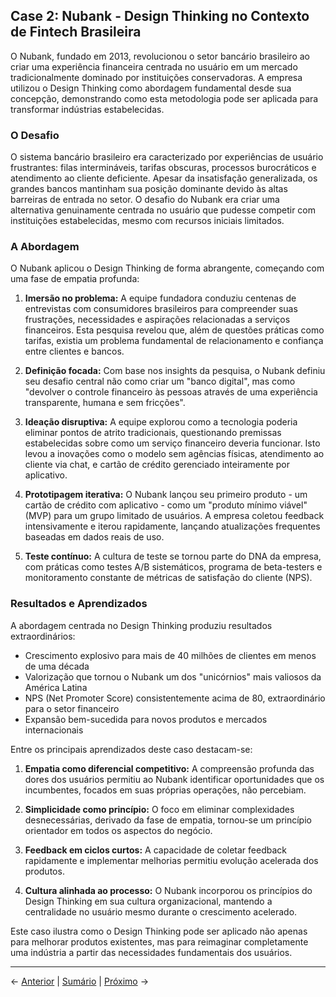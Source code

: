 ## Case 2: Nubank - Design Thinking no Contexto de Fintech Brasileira

O Nubank, fundado em 2013, revolucionou o setor bancário brasileiro ao criar uma experiência financeira centrada no usuário em um mercado tradicionalmente dominado por instituições conservadoras. A empresa utilizou o Design Thinking como abordagem fundamental desde sua concepção, demonstrando como esta metodologia pode ser aplicada para transformar indústrias estabelecidas.

### O Desafio

O sistema bancário brasileiro era caracterizado por experiências de usuário frustrantes: filas intermináveis, tarifas obscuras, processos burocráticos e atendimento ao cliente deficiente. Apesar da insatisfação generalizada, os grandes bancos mantinham sua posição dominante devido às altas barreiras de entrada no setor. O desafio do Nubank era criar uma alternativa genuinamente centrada no usuário que pudesse competir com instituições estabelecidas, mesmo com recursos iniciais limitados.

### A Abordagem

O Nubank aplicou o Design Thinking de forma abrangente, começando com uma fase de empatia profunda:

1. **Imersão no problema:** A equipe fundadora conduziu centenas de entrevistas com consumidores brasileiros para compreender suas frustrações, necessidades e aspirações relacionadas a serviços financeiros. Esta pesquisa revelou que, além de questões práticas como tarifas, existia um problema fundamental de relacionamento e confiança entre clientes e bancos.

2. **Definição focada:** Com base nos insights da pesquisa, o Nubank definiu seu desafio central não como criar um "banco digital", mas como "devolver o controle financeiro às pessoas através de uma experiência transparente, humana e sem fricções".

3. **Ideação disruptiva:** A equipe explorou como a tecnologia poderia eliminar pontos de atrito tradicionais, questionando premissas estabelecidas sobre como um serviço financeiro deveria funcionar. Isto levou a inovações como o modelo sem agências físicas, atendimento ao cliente via chat, e cartão de crédito gerenciado inteiramente por aplicativo.

4. **Prototipagem iterativa:** O Nubank lançou seu primeiro produto - um cartão de crédito com aplicativo - como um "produto mínimo viável" (MVP) para um grupo limitado de usuários. A empresa coletou feedback intensivamente e iterou rapidamente, lançando atualizações frequentes baseadas em dados reais de uso.

5. **Teste contínuo:** A cultura de teste se tornou parte do DNA da empresa, com práticas como testes A/B sistemáticos, programa de beta-testers e monitoramento constante de métricas de satisfação do cliente (NPS).

### Resultados e Aprendizados

A abordagem centrada no Design Thinking produziu resultados extraordinários:

- Crescimento explosivo para mais de 40 milhões de clientes em menos de uma década
- Valorização que tornou o Nubank um dos "unicórnios" mais valiosos da América Latina
- NPS (Net Promoter Score) consistentemente acima de 80, extraordinário para o setor financeiro
- Expansão bem-sucedida para novos produtos e mercados internacionais

Entre os principais aprendizados deste caso destacam-se:

1. **Empatia como diferencial competitivo:** A compreensão profunda das dores dos usuários permitiu ao Nubank identificar oportunidades que os incumbentes, focados em suas próprias operações, não percebiam.

2. **Simplicidade como princípio:** O foco em eliminar complexidades desnecessárias, derivado da fase de empatia, tornou-se um princípio orientador em todos os aspectos do negócio.

3. **Feedback em ciclos curtos:** A capacidade de coletar feedback rapidamente e implementar melhorias permitiu evolução acelerada dos produtos.

4. **Cultura alinhada ao processo:** O Nubank incorporou os princípios do Design Thinking em sua cultura organizacional, mantendo a centralidade no usuário mesmo durante o crescimento acelerado.

Este caso ilustra como o Design Thinking pode ser aplicado não apenas para melhorar produtos existentes, mas para reimaginar completamente uma indústria a partir das necessidades fundamentais dos usuários.

---

← [Anterior](./1.1.3_cases_rapidos_parte1.md) | [Sumário](../../sumario.md) | [Próximo](./1.1.3_cases_rapidos_parte3.md) →